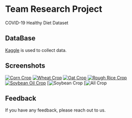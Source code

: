 # Team Research Project

COVID-19 Healthy Diet Dataset

## DataBase

[Kaggle](https://www.kaggle.com/datasets/kimjihoo/coronavirusdataset) is used to collect data.

## Screenshots

[![Corn Crop](https://i.postimg.cc/5yRsdCRx/temp-Image-FDVNru.avif)](https://postimg.cc/y30m0kK5)
[![Wheat Crop](https://i.postimg.cc/gkxMygxr/temp-Imagefh-Ps-QA.avif)](https://postimg.cc/4mTbsbbT)
[![Oat Crop](https://i.postimg.cc/1tyqtGTz/Screenshot-2024-11-24-at-21-53-36.png)](https://postimg.cc/NyPMCHQh)
[![Rough Rice Crop](https://i.postimg.cc/Bv46cqCY/Screenshot-2024-11-24-at-22-17-57.png)](https://postimg.cc/K1pxmhwB)
[![Soybean Oil Crop](https://i.postimg.cc/85dxdStH/Screenshot-2024-11-24-at-22-42-56.png)](https://postimg.cc/vgBPMpRg)
[![Soybean Crop](https://i.postimg.cc/Z5vkDtrk/temp-Imageoph-Kb8.avif)
[![All Crop](https://i.postimg.cc/D0331CWV/temp-Imagerhl-Mrx.avif)
## Feedback

If you have any feedback, please reach out to us.
